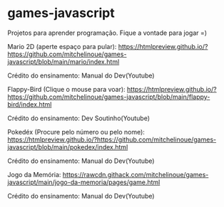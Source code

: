 # games-javascript
Projetos para aprender programação. Fique a vontade para jogar =)


Mario 2D (aperte espaço para pular):
https://htmlpreview.github.io/?https://github.com/mitchelinoue/games-javascript/blob/main/mario/index.html

Crédito do ensinamento: Manual do Dev(Youtube)


Flappy-Bird (Clique o mouse para voar):
https://htmlpreview.github.io/?https://github.com/mitchelinoue/games-javascript/blob/main/flappy-bird/index.html

Crédito do ensinamento: Dev Soutinho(Youtube)

Pokedéx (Procure pelo número ou pelo nome):
https://htmlpreview.github.io/?https://github.com/mitchelinoue/games-javascript/blob/main/pokedex/index.html

Crédito do ensinamento: Manual do Dev(Youtube)

Jogo da Memória:
https://rawcdn.githack.com/mitchelinoue/games-javascript/main/jogo-da-memoria/pages/game.html

Crédito do ensinamento: Manual do Dev(Youtube)
